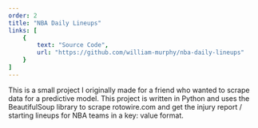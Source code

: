 ```yaml
---
order: 2
title: "NBA Daily Lineups"
links: [
    {
        text: "Source Code",
        url: "https://github.com/william-murphy/nba-daily-lineups"
    }
]
---
```

This is a small project I originally made for a friend who wanted to scrape data for a predictive model. This project is written in Python and uses the BeautifulSoup library to scrape rotowire.com and get the injury report / starting lineups for NBA teams in a key: value format.
